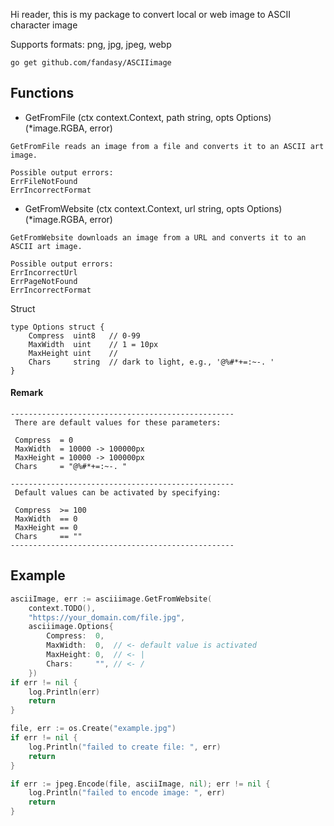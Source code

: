 Hi reader, this is my package to convert local or web image to ASCII character image

Supports formats: png, jpg, jpeg, webp 

```
go get github.com/fandasy/ASCIIimage
```

Functions
---
- GetFromFile (ctx context.Context, path string, opts Options) (*image.RGBA, error)
```
GetFromFile reads an image from a file and converts it to an ASCII art image.

Possible output errors:
ErrFileNotFound
ErrIncorrectFormat
```

- GetFromWebsite (ctx context.Context, url string, opts Options) (*image.RGBA, error)
```
GetFromWebsite downloads an image from a URL and converts it to an ASCII art image.

Possible output errors:
ErrIncorrectUrl
ErrPageNotFound
ErrIncorrectFormat
```

Struct

```
type Options struct {
    Compress  uint8   // 0-99
    MaxWidth  uint    // 1 = 10px
    MaxHeight uint    //
    Chars     string  // dark to light, e.g., '@%#*+=:~-. '
}
```

#### Remark
```
--------------------------------------------------
 There are default values for these parameters:

 Compress  = 0
 MaxWidth  = 10000 -> 100000px
 MaxHeight = 10000 -> 100000px
 Chars     = "@%#*+=:~-. "

--------------------------------------------------
 Default values can be activated by specifying:

 Compress  >= 100
 MaxWidth  == 0
 MaxHeight == 0
 Chars     == ""
--------------------------------------------------
```

Example
---
```Go
asciiImage, err := asciiimage.GetFromWebsite(
    context.TODO(),
    "https://your_domain.com/file.jpg",
    asciiimage.Options{
        Compress:  0,
        MaxWidth:  0,  // <- default value is activated
        MaxHeight: 0,  // <- |
        Chars:     "", // <- /
    })
if err != nil {
	log.Println(err)
	return
}

file, err := os.Create("example.jpg")
if err != nil {
	log.Println("failed to create file: ", err)
	return
}

if err := jpeg.Encode(file, asciiImage, nil); err != nil {
	log.Println("failed to encode image: ", err)
	return
}
```

